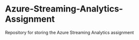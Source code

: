 # Azure-Streaming-Analytics-Assignment
Repository for storing the Azure Streaming Analytics assignment
